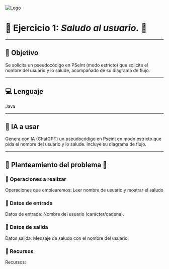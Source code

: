 ![Logo](https://msc-itorizaba.mx/wp-content/uploads/2019/09/logomsc.png)

# 🦉 Ejercicio 1: *Saludo al usuario.* 🦉

---

## 🎯 Objetivo
Se solicita un pseudocódigo en PSeInt (modo estricto) que solicite el nombre del usuario y lo salude, acompañado de su diagrama de flujo.

---

## 💻 Lenguaje
Java

---

## 🤖 IA a usar
Genera con IA (ChatGPT) un pseudocódigo en Pseint en modo estricto que pida el nombre del usuario y lo salude. Incluye su diagrama de flujo.

---

## 📄 Planteamiento del problema 📄

### 🔹 Operaciones a realizar
Operaciones que emplearemos: Leer nombre de usuario y mostrar el saludo

### 🔹 Datos de entrada
Datos de entrada: Nombre del usuario (carácter/cadena).

### 🔹 Datos de salida
Datos salida: Mensaje de saludo con el nombre del usuario.

### 🔹 Recursos
Recursos:
